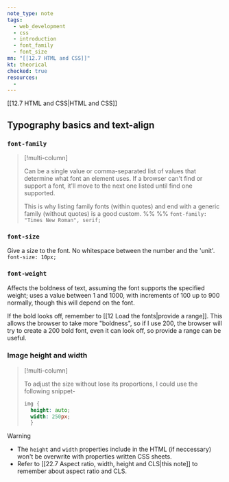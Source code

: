 ```yaml
---
note_type: note
tags:
  - web_development
  - css
  - introduction
  - font_family
  - font_size
mn: "[[12.7 HTML and CSS]]"
kt: theorical
checked: true
resources:
  - 
---
```

[[12.7 HTML and CSS|HTML and CSS]]
## Typography basics and text-align
### `font-family`
>[!multi-column]
>
>Can be a single value or comma-separated list of values that determine what font an element uses. If a browser can't find or support a font, it'll move to the next one listed until find one supported.
>
>This is why listing family fonts (within quotes) and end with a generic family (without quotes) is a good custom.
>%% %%
>`font-family: "Times New Roman", serif;`
>
### `font-size`
Give a size to the font. No whitespace between the number and the 'unit'. `font-size: 10px;`
### `font-weight`
Affects the boldness of text, assuming the font supports the specified weight; uses a value between 1 and 1000, with increments of 100 up to 900 normally, though this will depend on the font.

If the bold looks off, remember to [[12 Load the fonts|provide a range]]. This allows the browser to take more "boldness", so if I use 200, the browser will try to create a 200 bold font, even it can look off, so provide a range can be useful. 
### Image height and width
>[!multi-column]
>
>To adjust the size without lose its proportions, I could use the following snippet-
>
>```css
>img {
>	height: auto;
>	width: 250px;
>	}
>```


>[!warning]
>- The `height` and `width` properties include in the HTML (if neccessary) won't be overwrite with properties written CSS sheets. 
>- Refer to [[22.7 Aspect ratio, width, height and CLS|this note]] to remember about aspect ratio and CLS.
